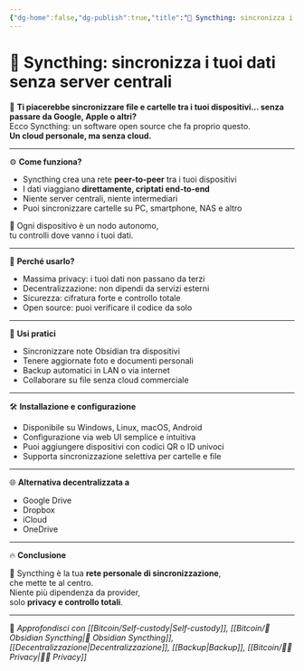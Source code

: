 ```yaml
---
{"dg-home":false,"dg-publish":true,"title":"🔄 Syncthing: sincronizza i tuoi dati senza server centrali","tags":["Syncthing","Privacy","Decentralizzazione","Backup","SelfCustody","OpenSource"],"date":"2025-07-09","permalink":"/ortix/syncthing/","dgPassFrontmatter":true}
---
```



# 🔄 Syncthing: sincronizza i tuoi dati senza server centrali

📡 **Ti piacerebbe sincronizzare file e cartelle tra i tuoi dispositivi… senza passare da Google, Apple o altri?**  
Ecco Syncthing: un software open source che fa proprio questo.  
**Un cloud personale, ma senza cloud.**

---

⚙️ **Come funziona?**

- Syncthing crea una rete **peer-to-peer** tra i tuoi dispositivi  
- I dati viaggiano **direttamente, criptati end-to-end**  
- Niente server centrali, niente intermediari  
- Puoi sincronizzare cartelle su PC, smartphone, NAS e altro

🎯 Ogni dispositivo è un nodo autonomo,  
tu controlli dove vanno i tuoi dati.

---

🔐 **Perché usarlo?**

- Massima privacy: i tuoi dati non passano da terzi  
- Decentralizzazione: non dipendi da servizi esterni  
- Sicurezza: cifratura forte e controllo totale  
- Open source: puoi verificare il codice da solo

---

📂 **Usi pratici**

- Sincronizzare note Obsidian tra dispositivi  
- Tenere aggiornate foto e documenti personali  
- Backup automatici in LAN o via internet  
- Collaborare su file senza cloud commerciale

---

🛠️ **Installazione e configurazione**

- Disponibile su Windows, Linux, macOS, Android  
- Configurazione via web UI semplice e intuitiva  
- Puoi aggiungere dispositivi con codici QR o ID univoci  
- Supporta sincronizzazione selettiva per cartelle e file

---

🌐 **Alternativa decentralizzata a**

- Google Drive  
- Dropbox  
- iCloud  
- OneDrive

---

🔥 **Conclusione**

🔄 Syncthing è la tua **rete personale di sincronizzazione**,  
che mette te al centro.  
Niente più dipendenza da provider,  
solo **privacy e controllo totali**.

---

🔗 _Approfondisci con [[Bitcoin/Self-custody\|Self-custody]], [[Bitcoin/🔄 Obsidian Syncthing\|🔄 Obsidian Syncthing]], [[Decentralizzazione\|Decentralizzazione]], [[Backup\|Backup]], [[Bitcoin/🕵️‍♂️ Privacy\|🕵️‍♂️ Privacy]]_